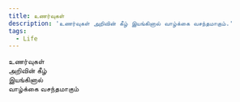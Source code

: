 ```yaml
---
title: உணர்வுகள்
description: 'உணர்வுகள் அறிவின் கீழ் இயங்கினால் வாழ்க்கை வசந்தமாகும்.'
tags:
  - Life
---
```


உணர்வுகள்  
அறிவின் கீழ்  
இயங்கினால்  
வாழ்க்கை வசந்தமாகும்
